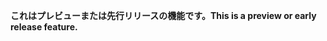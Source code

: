 <span data-ttu-id="06a01-101">**これはプレビューまたは先行リリースの機能です。**</span><span class="sxs-lookup"><span data-stu-id="06a01-101">**This is a preview or early release feature.**</span></span>